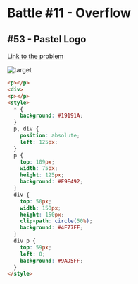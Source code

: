 # Battle #11 - Overflow

## #53 - Pastel Logo

[Link to the problem](https://cssbattle.dev/play/53)

![target](https://cssbattle.dev/targets/53.png)


```html
<p></p>
<div>
<p></p>
<style>
  * {
    background: #19191A;
  }
  p, div {
    position: absolute;
    left: 125px;
  }
  p {
    top: 109px;
    width: 75px;
    height: 125px;
    background: #F9E492;
  }
  div {
    top: 50px;
    width: 150px;
    height: 150px;
    clip-path: circle(50%);
    background: #4F77FF;
  }
  div p {
    top: 59px;
    left: 0;
    background: #9AD5FF;
  }
</style>

```
